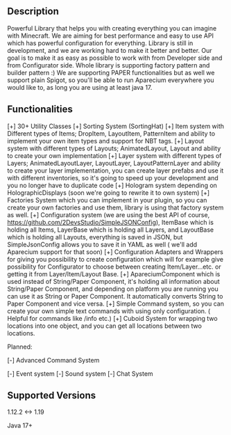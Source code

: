 ## Description

Powerful Library that helps you with creating everything you can imagine with Minecraft.
We are aiming for best performance and easy to use API which has powerful configuration for everything.
Library is still in development, and we are working hard to make it better and better.
Our goal is to make it as easy as possible to work with from Developer side and from Configurator side.
Whole library is supporting factory pattern and builder pattern :)
We are supporting PAPER functionalities but as well we support plain Spigot, so you'll be able to run Aparecium
everywhere you would like to, as long you are using at least java 17.

## Functionalities

[+] 30+ Utility Classes
[+] Sorting System (SortingHat)
[+] Item system with Different types of Items; DropItem, LayoutItem, PatternItem and ability to implement your own
item types and support for NBT tags.
[+] Layout system with different types of Layouts; AnimatedLayout, Layout and ability to create your own
implementation
[+] Layer system with different types of Layers; AnimatedLayoutLayer, LayoutLayer, LayoutPatternLayer and ability to
create your layer implementation, you can create layer prefabs and use it with different inventories, so it's going to
speed up your development and you no longer have to duplicate code
[+] Hologram system depending on HolographicDisplays (soon we're going to rewrite it to own system)
[+] Factories System which you can implement in your plugin, so you can create your own factories and use them,
library is using that factory system as well.
[+] Configuration system (we are using the best API of course, https://github.com/2DevsStudio/SimpleJSONConfig),
ItemBase which is holding all Items, LayerBase which is holding all Layers, and LayoutBase which is holding all Layouts,
everything is saved in JSON, but SimpleJsonConfig allows you to save it in YAML as well ( we'll add Aparecium
support for that soon)
[+] Configuration Adapters and Wrappers for giving you possibility to create configuration which will for example give
possibility for Configurator to choose between creating Item/Layer...etc. or getting it from Layer/Item/Layout Base.
[+] ApareciumComponent which is used instead of String/Paper Component, it's holding all information about 
String/Paper Component, and depending on platform you are running you can use it as String or Paper Component. It 
automatically converts String to Paper Component and vice versa.
[+] Simple Command system, so you can create your own simple text commands with using only configuration. ( Helpful 
for commands like /info etc.)
[+] Cuboid System for wrapping two locations into one object, and you can get all locations between two locations.


Planned:

[-] Advanced Command System

[-] Event system
[-] Sound system
[-] Chat System

## Supported Versions

1.12.2 <-> 1.19

Java 17+

